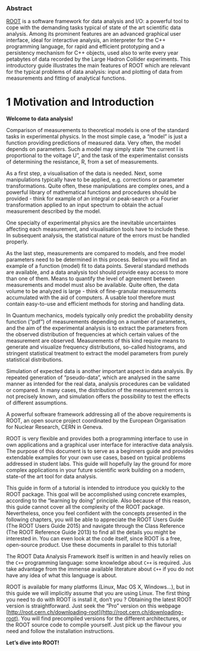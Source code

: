 
### Abstract
[ROOT](http://root.cern.ch) is a software framework for data analysis and I/O: a powerful tool to cope with the demanding tasks typical of state of the art scientific data analysis. Among its prominent features are an advanced graphical user interface, ideal for interactive analysis, an interpreter for the C++ programming language, for rapid and efficient prototyping and a persistency mechanism for C++ objects, used also to write every year petabytes of data recorded by the Large Hadron Collider experiments. This introductory guide illustrates the main features of ROOT which are relevant for the typical problems of data analysis: input and plotting of data from measurements and fitting of analytical functions.

# 1 Motivation and Introduction

**Welcome to data analysis!**

Comparison of measurements to theoretical models is one of the standard tasks in experimental physics. In the most simple case, a “model” is just a function providing predictions of measured data. Very often, the model depends on parameters. Such a model may simply state “the current I is proportional to the voltage U”, and the task of the experimentalist consists of determining the resistance, R, from a set of measurements.

As a first step, a visualisation of the data is needed. Next, some manipulations typically have to be applied, e.g. corrections or parameter transformations. Quite often, these manipulations are complex ones, and a powerful library of mathematical functions and procedures should be provided - think for example of an integral or peak-search or a Fourier transformation applied to an input spectrum to obtain the actual measurement described by the model.

One specialty of experimental physics are the inevitable uncertaintes affecting each measurement, and visualisation tools have to include these. In subsequent analysis, the statistical nature of the errors must be handled properly.

As the last step, measurements are compared to models, and free model parameters need to be determined in this process. Bellow you will find an example of a function (model) fit to data points. Several standard methods are available, and a data analysis tool should provide easy access to more than one of them. Means to quantify the level of agreement between measurements and model must also be available.
Quite often, the data volume to be analyzed is large - think of fine-granular measurements accumulated with the aid of computers. A usable tool therefore must contain easy-to-use and efficient methods for storing and handling data.

In Quantum mechanics, models typically only predict the probability density function (“pdf”) of measurements depending on a number of parameters, and the aim of the experimental analysis is to extract the parameters from the observed distribution of frequencies at which certain values of the measurement are observed. Measurements of this kind require means to generate and visualize frequency distributions, so-called histograms, and stringent statistical treatment to extract the model parameters from purely statistical distributions.

Simulation of expected data is another important aspect in data analysis. By repeated generation of “pseudo-data”, which are analysed in the same manner as intended for the real data, analysis procedures can be validated or compared. In many cases, the distribution of the measurement errors is not precisely known, and simulation offers the possibility to test the effects of different assumptions.

A powerful software framework addressing all of the above requirements is ROOT, an open source project coordinated by the European Organisation for Nuclear Research, CERN in Geneva.

ROOT is very flexible and provides both a programming interface to use in own applications and a graphical user interface for interactive data analysis. The purpose of this document is to serve as a beginners guide and provides extendable examples for your own use cases, based on typical problems addressed in student labs. This guide will hopefully lay the ground for more complex applications in your future scientific work building on a modern, state-of the art tool for data analysis.

This guide in form of a tutorial is intended to introduce you quickly to the ROOT package. This goal will be accomplished using concrete examples, according to the “learning by doing” principle. Also because of this reason, this guide cannot cover all the complexity of the ROOT package. Nevertheless, once you feel confident with the concepts presented in the following chapters, you will be able to appreciate the ROOT Users Guide (The ROOT Users Guide 2015) and navigate through the Class Reference (The ROOT Reference Guide 2013) to find all the details you might be interested in. You can even look at the code itself, since ROOT is a free, open-source product. Use these documents in parallel to this tutorial!

The ROOT Data Analysis Framework itself is written in and heavily relies on the ```C++``` programming language: some knowledge about ```C++``` is required. Jus take advantage from the immense available literature about ```C++``` if you do not have any idea of what this language is about.

ROOT is available for many platforms (Linux, Mac OS X, Windows…), but in this guide we will implicitly assume that you are using Linux. The first thing you need to do with ROOT is install it, don’t you ? Obtaining the latest ROOT version is straightforward. Just seek the “Pro” version on this webpage [http://root.cern.ch/downloading-root](http://root.cern.ch/downloading-root). You will find precompiled versions for the different architectures, or the ROOT source code to compile yourself. Just pick up the flavour you need and follow the installation instructions.

**Let’s dive into ROOT!**
